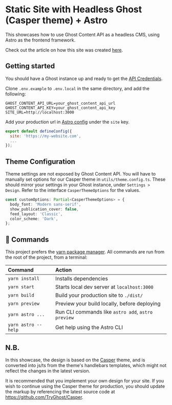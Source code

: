 # Static Site with Headless Ghost (Casper theme) + Astro

This showcases how to use Ghost Content API as a headless CMS, using Astro as the frontend framework.

Check out the article on how this site was created [here](https://www.yzlow.com/build-a-custom-static-site-with-headless-ghost-astro).

## Getting started

You should have a Ghost instance up and ready to get the [API Credentials](https://ghost.org/docs/content-api/).

Clone `.env.example` to `.env.local` in the same directory, and add the following:

```
GHOST_CONTENT_API_URL=your_ghost_content_api_url
GHOST_CONTENT_API_KEY=your_ghost_content_api_key
SITE_URL=http://localhost:3000
```

Add your production url in [Astro config](https://docs.astro.build/en/reference/configuration-reference/#site) under the `site` key.

```js
export default defineConfig({
  site: 'https://my-website.com',
  ...
});
```

## Theme Configuration

Theme settings are not exposed by Ghost Content API. You will have to manually set options for our Casper theme in `utils/theme.config.ts`. These should mirror your settings in your Ghost instance, under `Settings > Design`. Refer to the interface `CasperThemeOptions` for the values.

```typescript
const customOptions: Partial<CasperThemeOptions> = {
  body_font: 'Modern sans-serif',
  show_publication_cover: false,
  feed_layout: 'Classic',
  color_scheme: 'Dark',
};
```

## 🧞 Commands

This project prefers the [yarn package manager](https://yarnpkg.com/).
All commands are run from the root of the project, from a terminal:

| Command             | Action                                             |
| :------------------ | :------------------------------------------------- |
| `yarn install`      | Installs dependencies                              |
| `yarn start`        | Starts local dev server at `localhost:3000`        |
| `yarn build`        | Build your production site to `./dist/`            |
| `yarn preview`      | Preview your build locally, before deploying       |
| `yarn astro ...`    | Run CLI commands like `astro add`, `astro preview` |
| `yarn astro --help` | Get help using the Astro CLI                       |

## N.B.

In this showcase, the design is based on the [Casper](https://github.com/TryGhost/Casper) theme, and is converted into js/ts from the theme's handlebars templates, which might not reflect the changes in the latest version.

It is recommended that you implement your own design for your site. If you wish to continue using the Casper theme for production, you should update the markup by referencing the latest source code at https://github.com/TryGhost/Casper.
